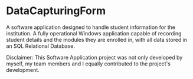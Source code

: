 # DataCapturingForm
A software application designed to handle student information for the institution. A fully operational Windows application capable of recording student details and the modules they are enrolled in, with all data stored in an SQL Relational Database.

Disclaimer: This Software Application project was not only developed by myself, my team members and I equally contributed to the project's development.
